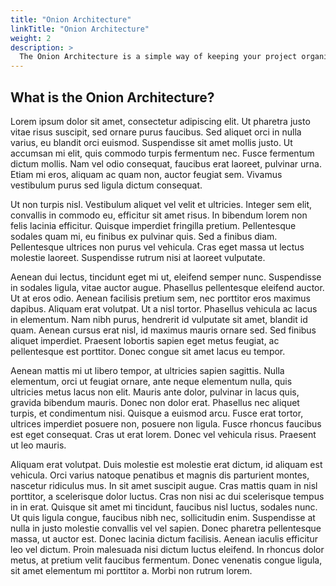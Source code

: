 ```yaml
---
title: "Onion Architecture"
linkTitle: "Onion Architecture"
weight: 2
description: >
  The Onion Architecture is a simple way of keeping your project organized.
---
```


## What is the Onion Architecture?


Lorem ipsum dolor sit amet, consectetur adipiscing elit. Ut pharetra justo vitae risus suscipit, sed ornare purus faucibus. Sed aliquet orci in nulla varius, eu blandit orci euismod. Suspendisse sit amet mollis justo. Ut accumsan mi elit, quis commodo turpis fermentum nec. Fusce fermentum dictum mollis. Nam vel odio consequat, faucibus erat laoreet, pulvinar urna. Etiam mi eros, aliquam ac quam non, auctor feugiat sem. Vivamus vestibulum purus sed ligula dictum consequat.

Ut non turpis nisl. Vestibulum aliquet vel velit et ultricies. Integer sem elit, convallis in commodo eu, efficitur sit amet risus. In bibendum lorem non felis lacinia efficitur. Quisque imperdiet fringilla pretium. Pellentesque sodales quam mi, eu finibus ex pulvinar quis. Sed a finibus diam. Pellentesque ultrices non purus vel vehicula. Cras eget massa ut lectus molestie laoreet. Suspendisse rutrum nisi at laoreet vulputate.

Aenean dui lectus, tincidunt eget mi ut, eleifend semper nunc. Suspendisse in sodales ligula, vitae auctor augue. Phasellus pellentesque eleifend auctor. Ut at eros odio. Aenean facilisis pretium sem, nec porttitor eros maximus dapibus. Aliquam erat volutpat. Ut a nisl tortor. Phasellus vehicula ac lacus in elementum. Nam nibh purus, hendrerit id vulputate sit amet, blandit id quam. Aenean cursus erat nisl, id maximus mauris ornare sed. Sed finibus aliquet imperdiet. Praesent lobortis sapien eget metus feugiat, ac pellentesque est porttitor. Donec congue sit amet lacus eu tempor.

Aenean mattis mi ut libero tempor, at ultricies sapien sagittis. Nulla elementum, orci ut feugiat ornare, ante neque elementum nulla, quis ultricies metus lacus non elit. Mauris ante dolor, pulvinar in lacus quis, gravida bibendum mauris. Donec non dolor erat. Phasellus nec aliquet turpis, et condimentum nisi. Quisque a euismod arcu. Fusce erat tortor, ultrices imperdiet posuere non, posuere non ligula. Fusce rhoncus faucibus est eget consequat. Cras ut erat lorem. Donec vel vehicula risus. Praesent ut leo mauris.

Aliquam erat volutpat. Duis molestie est molestie erat dictum, id aliquam est vehicula. Orci varius natoque penatibus et magnis dis parturient montes, nascetur ridiculus mus. In sit amet suscipit augue. Cras mattis quam in nisl porttitor, a scelerisque dolor luctus. Cras non nisi ac dui scelerisque tempus in in erat. Quisque sit amet mi tincidunt, faucibus nisl luctus, sodales nunc. Ut quis ligula congue, faucibus nibh nec, sollicitudin enim. Suspendisse at nulla in justo molestie convallis vel vel sapien. Donec pharetra pellentesque massa, ut auctor est. Donec lacinia dictum facilisis. Aenean iaculis efficitur leo vel dictum. Proin malesuada nisi dictum luctus eleifend. In rhoncus dolor metus, at pretium velit faucibus fermentum. Donec venenatis congue ligula, sit amet elementum mi porttitor a. Morbi non rutrum lorem.